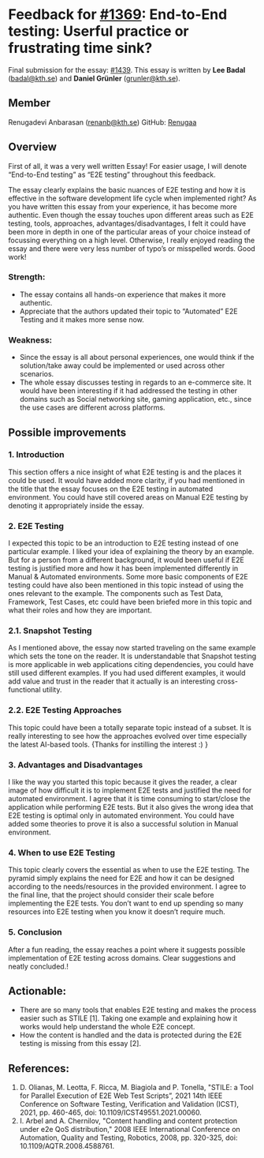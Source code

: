 
# Feedback for [#1369](https://github.com/KTH/devops-course/pull/1369): End-to-End testing: Userful practice or frustrating time sink?
Final submission for the essay: [#1439](https://github.com/KTH/devops-course/pull/1439).
This essay is written by **Lee Badal** (badal@kth.se) and **Daniel Grünler** (grunler@kth.se).


## Member
Renugadevi Anbarasan (renanb@kth.se) GitHub: [Renugaa](https://github.com/Renugaa/)


## Overview
First of all, it was a very well written Essay! For easier usage, I will denote “End-to-End testing” as “E2E testing” throughout this feedback.

The essay clearly explains the basic nuances of E2E testing and how it is effective in the software development life cycle when implemented right? As you have written this essay from your experience, it has become more authentic. Even though the essay touches upon different areas such as E2E testing, tools, approaches, advantages/disadvantages, I felt it could have been more in depth in one of the particular areas of your choice instead of focussing everything on a high level. Otherwise, I really enjoyed reading the essay and there were very less number of typo’s or misspelled words. Good work! 

### Strength:
* The essay contains all hands-on experience that makes it more authentic. 
* Appreciate that the authors updated their topic to “Automated” E2E Testing and it makes more sense now.


### Weakness: 
* Since the essay is all about personal experiences, one would think if the solution/take away could be implemented or used across other scenarios.
* The whole essay discusses testing in regards to an e-commerce site. It would have been interesting if it had addressed the testing in other domains such as Social networking site, gaming application, etc., since the use cases are different across platforms. 


## Possible improvements

### 1. Introduction

This section offers a nice insight of what E2E testing is and the places it could be used. It would have added more clarity, if you had mentioned in the title that the essay focuses on the E2E testing in automated environment. You could have still covered areas on Manual E2E testing by denoting it appropriately inside the essay.


### 2. E2E Testing 

I expected this topic to be an introduction to E2E testing instead of one particular example. I liked your idea of explaining the theory by an example. But for a person from a different background, it would been useful if E2E testing is justified more and how it has been implemented differently in Manual & Automated environments. Some more basic components of E2E testing could have also been mentioned in this topic instead of using the ones relevant to the example. The components such as Test Data, Framework, Test Cases, etc could have been briefed more in this topic and what their roles and how they are important. 


### 2.1.	Snapshot Testing

As I mentioned above, the essay now started traveling on the same example which sets the tone on the reader.  It is understandable that Snapshot testing is more applicable in web applications citing dependencies, you could have still used different examples. If you had used different examples, it would add value and trust in the reader that it actually is an interesting cross-functional utility. 


### 2.2. E2E Testing Approaches

This topic could have been a totally separate topic instead of a subset. It is really interesting to see how the approaches evolved over time especially the latest AI-based tools. {Thanks for instilling the interest :) }


### 3. Advantages and Disadvantages

I like the way you started this topic because it gives the reader, a clear image of how difficult it is to implement E2E tests and justified the need for automated environment. I agree that it is time consuming to start/close the application while performing E2E tests. But it also gives the wrong idea that E2E testing is optimal only in automated environment. You could have added some theories to prove it is also a successful solution in Manual environment. 


### 4. When to use E2E Testing

This topic clearly covers the essential as when to use the E2E testing. The pyramid simply explains the need for E2E and how it can be designed according to the needs/resources in the provided environment. I agree to the final line, that the project should consider their scale before implementing the E2E tests. You don’t want to end up spending so many resources into E2E testing when you know it doesn’t require much. 


### 5. Conclusion

After a fun reading, the essay reaches a point where it suggests possible implementation of E2E testing across domains. Clear suggestions and neatly concluded.!  

## Actionable:
* There are so many tools that enables E2E testing and makes the process easier such as STILE [1]. Taking one example and explaining how it works would help understand the whole E2E concept. 
* How the content is handled and the data is protected during the E2E testing is missing from this essay [2]. 


## References:
1. D. Olianas, M. Leotta, F. Ricca, M. Biagiola and P. Tonella, "STILE: a Tool for Parallel Execution of E2E Web Test Scripts”, 2021 14th IEEE Conference on Software Testing, Verification and Validation (ICST), 2021, pp. 460-465, doi: 10.1109/ICST49551.2021.00060.
2. I. Arbel and A. Chernilov, "Content handling and content protection under e2e QoS distribution," 2008 IEEE International Conference on Automation, Quality and Testing, Robotics, 2008, pp. 320-325, doi: 10.1109/AQTR.2008.4588761.
